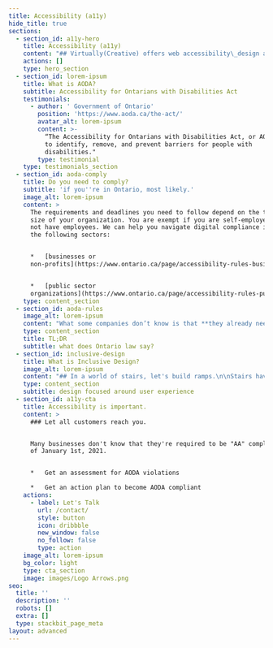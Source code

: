 ```yaml
---
title: Accessibility (a11y)
hide_title: true
sections:
  - section_id: a11y-hero
    title: Accessibility (a11y)
    content: "## Virtually(Creative) offers web accessibility\_design and development focused on using inclusive design patterns with AODA compliance.\n\nBy January 1, 2021, all public websites and web content posted after 2012 will need to be AODA “AA” compliant\\*. With hefty\_penalties for a non-compliant site,\_build a new web presence using Inclusive design principles so that compliance with AODA is resolved naturally, not simply a technical pass with tooling.\n\n*   What is \"AODA\"?\n*   Do I need to comply?\n*   What are Inclusive Design Patterns?\n"
    actions: []
    type: hero_section
  - section_id: lorem-ipsum
    title: What is AODA?
    subtitle: Accessibility for Ontarians with Disabilities Act
    testimonials:
      - author: ' Government of Ontario'
        position: 'https://www.aoda.ca/the-act/'
        avatar_alt: lorem-ipsum
        content: >-
          “The Accessibility for Ontarians with Disabilities Act, or AODA , aims
          to identify, remove, and prevent barriers for people with
          disabilities."
        type: testimonial
    type: testimonials_section
  - section_id: aoda-comply
    title: Do you need to comply?
    subtitle: 'if you''re in Ontario, most likely.'
    image_alt: lorem-ipsum
    content: >
      The requirements and deadlines you need to follow depend on the type and
      size of your organization. You are exempt if you are self-employed and do
      not have employees. We can help you navigate digital compliance issues for
      the following sectors:


      *   [businesses or
      non-profits](https://www.ontario.ca/page/accessibility-rules-businesses-and-non-profits)


      *   [public sector
      organizations](https://www.ontario.ca/page/accessibility-rules-public-sector-organizations)
    type: content_section
  - section_id: aoda-rules
    image_alt: lorem-ipsum
    content: "What some companies don’t know is that **they already need to be compliant!** Don’t get caught with a beautiful website, but it’s not accessible to a majority of Ontarians.\n\n*   **Beginning January 1, 2014**: new public websites, significantly refreshed websites and any web content posted after January 1, 2012, must\_\\*meet\_Web Content Accessibility Guidelines (WCAG)\_2.0 Level A\n    \\*\n\n*   **Beginning January 1, 2021:**\_all public websites and web content posted after January 1, 2012, must\_*meet\_WCAG\_2.0 Level AA*\_other than criteria 1.2.4 (live captions) and 1.2.5 (pre-recorded audio descriptions)\n\n\\* “Accessibility rules for businesses and non-profits” (Source:\_<https://www.ontario.ca/page/accessibility-rules-businesses-and-non-profits>)\n"
    type: content_section
    title: TL;DR
    subtitle: what does Ontario law say?
  - section_id: inclusive-design
    title: What is Inclusive Design?
    image_alt: lorem-ipsum
    content: "## In a world of stairs, let's build ramps.\n\nStairs have limits. They work for the majority of people, but not all. Ramps take a bit more planning than stairs, but typically last longer and can be used by everyone. Picking ramps when stairs will do is an inclusive design choice; proven to yield better results.\n\n*   Accessible design is good design.\n*   Good design is rarely noticed.\n\n> The true ROI from accessibility is to not only make your website more accessible but to\_\n>\n> ***also***\n>\n> **\_market to people with disabilities**\n>\n>  \n>\n> **using accessibility as a market differentiator.**\n"
    type: content_section
    subtitle: design focused around user experience
  - section_id: a11y-cta
    title: Accessibility is important.
    content: >
      ### Let all customers reach you.


      Many businesses don't know that they're required to be "AA" compliant as
      of January 1st, 2021.


      *   Get an assessment for AODA violations

      *   Get an action plan to become AODA compliant
    actions:
      - label: Let's Talk
        url: /contact/
        style: button
        icon: dribbble
        new_window: false
        no_follow: false
        type: action
    image_alt: lorem-ipsum
    bg_color: light
    type: cta_section
    image: images/Logo Arrows.png
seo:
  title: ''
  description: ''
  robots: []
  extra: []
  type: stackbit_page_meta
layout: advanced
---
```

